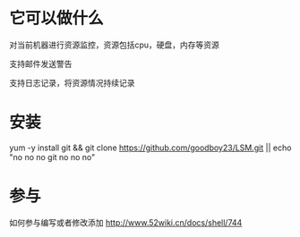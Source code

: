 # 它可以做什么

对当前机器进行资源监控，资源包括cpu，硬盘，内存等资源

支持邮件发送警告

支持日志记录，将资源情况持续记录

# 安装

yum -y install git && git clone https://github.com/goodboy23/LSM.git || echo "no no no git no no no"

# 参与

如何参与编写或者修改添加 http://www.52wiki.cn/docs/shell/744
